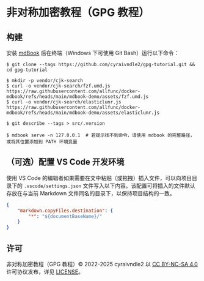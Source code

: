 # 非对称加密教程（GPG 教程）

## 构建

安装 [mdBook](https://rust-lang.github.io/mdBook/guide/installation.html) 后在终端（Windows 下可使用 Git Bash）运行以下命令：

```console
$ git clone --tags https://github.com/cyraivndle2/gpg-tutorial.git && cd gpg-tutorial

$ mkdir -p vendor/cjk-search
$ curl -o vendor/cjk-search/fzf.umd.js https://raw.githubusercontent.com/allfunc/docker-mdbook/refs/heads/main/mdbook-demo/assets/fzf.umd.js
$ curl -o vendor/cjk-search/elasticlunr.js https://raw.githubusercontent.com/allfunc/docker-mdbook/refs/heads/main/mdbook-demo/assets/elasticlunr.js

$ git describe --tags > src/.version

$ mdbook serve -n 127.0.0.1  # 若提示找不到命令，请使用 mdbook 的完整路径，或将其位置添加到 PATH 环境变量
```

## （可选）配置 VS Code 开发环境

使用 VS Code 的编辑者如果需要在文中粘贴（或拖拽）插入文件，可以向项目目录下的 `.vscode/settings.json` 文件写入以下内容。该配置可将插入的文件默认存放在与当前 Markdown 文件同名的目录下，以保持项目结构的一致。

```json
{
    "markdown.copyFiles.destination": {
        "*": "${documentBaseName}/"
    }
}
```

## 许可

非对称加密教程（GPG 教程）© 2022-2025 cyraivndle2 以 [CC BY-NC-SA 4.0](https://creativecommons.org/licenses/by-nc-sa/4.0/) 许可协议发布，详见 [LICENSE](LICENSE)。